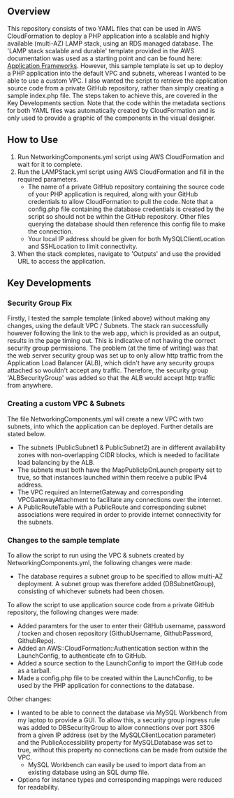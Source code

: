 ## Overview
This repository consists of two YAML files that can be used in AWS CloudFormation to deploy a PHP application into a scalable and highly available (multi-AZ) LAMP stack, using an RDS managed database. The 'LAMP stack scalable and durable' template provided in the AWS documentation was used as a starting point and can be found here: [Application Frameworks](https://docs.aws.amazon.com/AWSCloudFormation/latest/UserGuide/sample-templates-appframeworks-eu-west-2.html).
However, this sample template is set up to deploy a PHP application into the default VPC and subnets, whereas I wanted to be able to use a custom VPC. I also wanted the script to retrieve the application source code from a private GitHub repository, rather than simply creating a sample index.php file. The steps taken to achieve this, are covered in the Key Developments section. Note that the code within the metadata sections for both YAML files was automatically created by CloudFormation and is only used to provide a graphic of the components in the visual designer.
<img align="left" width="200" height="auto" href="http://lamp-appli-5xy13q02c2b-1193411039.eu-west-2.elb.amazonaws.com/website_images/front.png">
## How to Use
1. Run NetworkingComponents.yml script using AWS CloudFormation and wait for it to complete.
2. Run the LAMPStack.yml script using AWS CloudFormation and fill in the required parameters.
   - The name of a private GitHub repository containing the source code of your PHP application is required, along with your GitHub credentials to allow CloudFormation to pull the code. Note that a config.php file containing the database credentials is created by the script so should not be within the GitHub repository. Other files querying the database should then reference this config file to make the connection.
   - Your local IP address should be given for both MySQLClientLocation and SSHLocation to limit connectivity.
3. When the stack completes, navigate to 'Outputs' and use the provided URL to access the application.
## Key Developments
### Security Group Fix
Firstly, I tested the sample template (linked above) without making any changes, using the default VPC / Subnets. The stack ran successfully however following the link to the web app, which is provided as an output, results in the page timing out. This is indicative of not having the correct security group permissions. The problem (at the time of writing) was that the web server security group was set up to only allow http traffic from the Application Load Balancer (ALB), which didn't have any security groups attached so wouldn't accept any traffic. Therefore, the security group 'ALBSecurityGroup' was added so that the ALB would accept http traffic from anywhere.
### Creating a custom VPC & Subnets
The file NetworkingComponents.yml will create a new VPC with two subnets, into which the application can be deployed. Further details are stated below.
- The subnets (PublicSubnet1 & PublicSubnet2) are in different availability zones with non-overlapping CIDR blocks, which is needed to facilitate load balancing by the ALB.
- The subnets must both have the MapPublicIpOnLaunch property set to true, so that instances launched within them receive a public IPv4 address.
- The VPC required an InternetGateway and corresponding VPCGatewayAttachment to facilitate any connections over the internet.
- A PublicRouteTable with a PublicRoute and corresponding subnet associations were required in order to provide internet connectivity for the subnets.
### Changes to the sample template
To allow the script to run using the VPC & subnets created by NetworkingComponents.yml, the following changes were made:
- The database requires a subnet group to be specified to allow multi-AZ deployment. A subnet group was therefore added (DBSubnetGroup), consisting of whichever subnets had been chosen.

To allow the script to use application source code from a private GitHub repository, the following changes were made:
- Added paramters for the user to enter their GitHub username, password / tocken and chosen repository (GithubUsername, GithubPassword, GithubRepo).
- Added an AWS::CloudFormation::Authentication section within the LaunchConfig, to authenticate cfn to GitHub.
- Added a source section to the LaunchConfig to import the GitHub code as a tarball.
- Made a config.php file to be created within the LaunchConfig, to be used by the PHP application for connections to the database.

Other changes:
- I wanted to be able to connect the database via MySQL Workbench from my laptop to provide a GUI. To allow this, a security group ingress rule was added to DBSecurityGroup to allow connections over port 3306 from a given IP address (set by the MySQLClientLocation parameter) and the PublicAccessibility property for MySQLDatabase was set to true, without this property no connections can be made from outside the VPC.
  - MySQL Workbench can easily be used to import data from an existing database using an SQL dump file.
- Options for instance types and corresponding mappings were reduced for readability.

